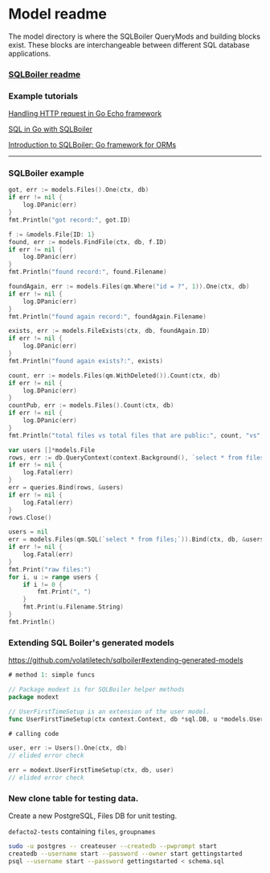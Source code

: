 # Model readme

The model directory is where the SQLBoiler QueryMods and building blocks exist. These blocks are interchangeable between different SQL database applications.

### [SQLBoiler readme](https://github.com/volatiletech/sqlboiler)

### Example tutorials

[Handling HTTP request in Go Echo framework](https://blog.boatswain.io/post/handling-http-request-in-go-echo-framework-1/)

[SQL in Go with SQLBoiler](https://thedevelopercafe.com/articles/sql-in-go-with-sqlboiler-ac8efc4c5cb8)

[Introduction to SQLBoiler: Go framework for ORMs](https://blog.logrocket.com/introduction-sqlboiler-go-framework-orms/)

---

### SQLBoiler example

```go
got, err := models.Files().One(ctx, db)
if err != nil {
	log.DPanic(err)
}
fmt.Println("got record:", got.ID)

f := &models.File{ID: 1}
found, err := models.FindFile(ctx, db, f.ID)
if err != nil {
	log.DPanic(err)
}
fmt.Println("found record:", found.Filename)

foundAgain, err := models.Files(qm.Where("id = ?", 1)).One(ctx, db)
if err != nil {
	log.DPanic(err)
}
fmt.Println("found again record:", foundAgain.Filename)

exists, err := models.FileExists(ctx, db, foundAgain.ID)
if err != nil {
	log.DPanic(err)
}
fmt.Println("found again exists?:", exists)

count, err := models.Files(qm.WithDeleted()).Count(ctx, db)
if err != nil {
	log.DPanic(err)
}
countPub, err := models.Files().Count(ctx, db)
if err != nil {
	log.DPanic(err)
}
fmt.Println("total files vs total files that are public:", count, "vs", countPub)

var users []*models.File
rows, err := db.QueryContext(context.Background(), `select * from files;`)
if err != nil {
	log.Fatal(err)
}
err = queries.Bind(rows, &users)
if err != nil {
	log.Fatal(err)
}
rows.Close()

users = nil
err = models.Files(qm.SQL(`select * from files;`)).Bind(ctx, db, &users)
if err != nil {
	log.Fatal(err)
}
fmt.Print("raw files:")
for i, u := range users {
	if i != 0 {
		fmt.Print(", ")
	}
	fmt.Print(u.Filename.String)
}
fmt.Println()
```

### Extending SQL Boiler's generated models

https://github.com/volatiletech/sqlboiler#extending-generated-models


```go
# method 1: simple funcs

// Package modext is for SQLBoiler helper methods
package modext

// UserFirstTimeSetup is an extension of the user model.
func UserFirstTimeSetup(ctx context.Context, db *sql.DB, u *models.User) error { ... }

# calling code

user, err := Users().One(ctx, db)
// elided error check

err = modext.UserFirstTimeSetup(ctx, db, user)
// elided error check
```

### New clone table for testing data.

Create a new PostgreSQL, Files DB for unit testing.

`defacto2-tests` containing `files`, `groupnames`

```sh
sudo -u postgres -- createuser --createdb --pwprompt start
createdb --username start --password --owner start gettingstarted
psql --username start --password gettingstarted < schema.sql
```
